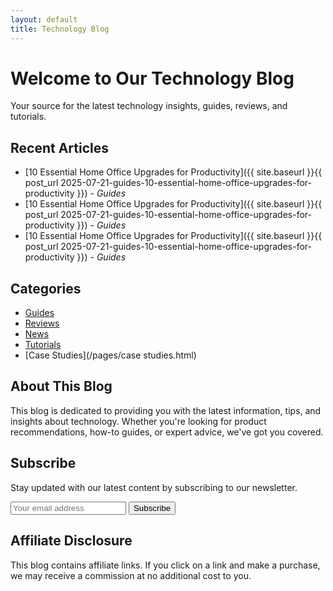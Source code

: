 ```yaml
---
layout: default
title: Technology Blog
---
```


# Welcome to Our Technology Blog

Your source for the latest technology insights, guides, reviews, and tutorials.

## Recent Articles

* [10 Essential Home Office Upgrades for Productivity]({{ site.baseurl }}{{ post_url 2025-07-21-guides-10-essential-home-office-upgrades-for-productivity }}) - *Guides*
* [10 Essential Home Office Upgrades for Productivity]({{ site.baseurl }}{{ post_url 2025-07-21-guides-10-essential-home-office-upgrades-for-productivity }}) - *Guides*
* [10 Essential Home Office Upgrades for Productivity]({{ site.baseurl }}{{ post_url 2025-07-21-guides-10-essential-home-office-upgrades-for-productivity }}) - *Guides*


## Categories

* [Guides](/pages/guides.html)
* [Reviews](/pages/reviews.html)
* [News](/pages/news.html)
* [Tutorials](/pages/tutorials.html)
* [Case Studies](/pages/case studies.html)


## About This Blog

This blog is dedicated to providing you with the latest information, tips, and insights about technology. 
Whether you're looking for product recommendations, how-to guides, or expert advice, we've got you covered.

## Subscribe

Stay updated with our latest content by subscribing to our newsletter.

<form action="https://formspree.io/f/yourformid" method="POST">
  <input type="email" name="email" placeholder="Your email address">
  <button type="submit">Subscribe</button>
</form>

## Affiliate Disclosure

This blog contains affiliate links. If you click on a link and make a purchase, we may receive a commission at no additional cost to you.
